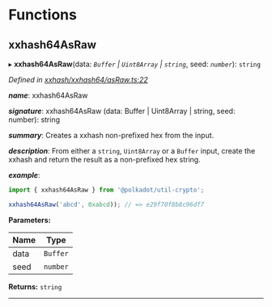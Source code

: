 

# Functions

<a id="xxhash64asraw"></a>

##  xxhash64AsRaw

▸ **xxhash64AsRaw**(data: *`Buffer` | `Uint8Array` | `string`*, seed: *`number`*): `string`

*Defined in [xxhash/xxhash64/asRaw.ts:22](https://github.com/polkadot-js/common/blob/5cb5390/packages/util-crypto/src/xxhash/xxhash64/asRaw.ts#L22)*

*__name__*: xxhash64AsRaw

*__signature__*: xxhash64AsRaw (data: Buffer | Uint8Array | string, seed: number): string

*__summary__*: Creates a xxhash non-prefixed hex from the input.

*__description__*: From either a `string`, `Uint8Array` or a `Buffer` input, create the xxhash and return the result as a non-prefixed hex string.

*__example__*:   

```javascript
import { xxhash64AsRaw } from '@polkadot/util-crypto';

xxhash64AsRaw('abcd', 0xabcd)); // => e29f70f8b8c96df7
```

**Parameters:**

| Name | Type |
| ------ | ------ |
| data | `Buffer` | `Uint8Array` | `string` |
| seed | `number` |

**Returns:** `string`

___

